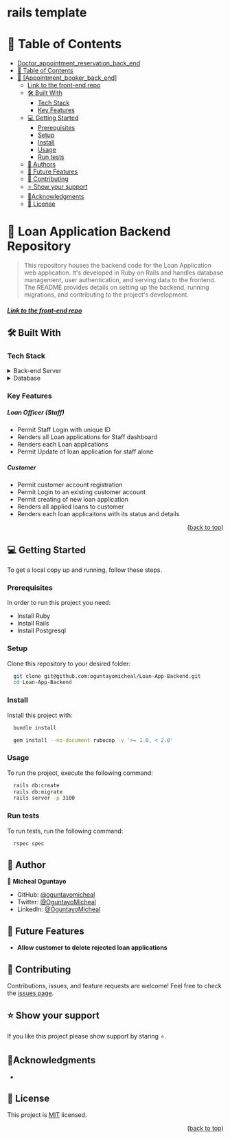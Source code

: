 # rails template

<a name="readme-top"></a>

# 📗 Table of Contents

- [Doctor\_appointment\_reservation\_back\_end](#doctor_appointment_reservation_back_end)
- [📗 Table of Contents](#-table-of-contents)
- [📖 \[Appointment\_booker\_back\_end\] ](#-appointment_booker_back_end-)
  - [Link to the front-end repo](#link-to-the-front-end-repo)
  - [🛠 Built With ](#-built-with-)
    - [Tech Stack ](#tech-stack-)
    - [Key Features ](#key-features-)
  - [💻 Getting Started ](#-getting-started-)
    - [Prerequisites](#prerequisites)
    - [Setup](#setup)
    - [Install](#install)
    - [Usage](#usage)
    - [Run tests](#run-tests)
  - [👥 Authors ](#-authors-)
  - [🔭 Future Features ](#-future-features-)
  - [🤝 Contributing ](#-contributing-)
  - [⭐ Show your support ](#-show-your-support-)
  - [🙏Acknowledgments ](#acknowledgments-)
  - [📝 License ](#-license-)

# 📖 Loan Application Backend Repository <a name="about-project"></a>

> This repository houses the backend code for the Loan Application web application. It's developed in Ruby on Rails and handles database management, user authentication, and serving data to the frontend. The README provides details on setting up the backend, running migrations, and contributing to the project's development. 


##### [Link to the front-end repo](https://github.com/oguntayomicheal/Loan-App-Front-end)

## 🛠 Built With <a name="built-with"></a>

### Tech Stack <a name="tech-stack"></a>

<details>
  <summary>Back-end Server</summary>
  <ul>
    <li><a href="https://rubyonrails.org/">Ruby on Rails</a></li>
  </ul>
</details>

<details>
<summary>Database</summary>
  <ul>
    <li><a href="https://www.postgresql.org/">PostgreSQL</a></li>
  </ul>
</details>

### Key Features <a name="key-features"></a>

##### **Loan Officer (Staff)**
- Permit Staff Login with unique ID
- Renders all Loan applications for Staff dashboard
- Renders each Loan applications 
- Permit Update of loan application for staff alone

##### **Customer**
- Permit customer account registration 
- Permit Login to an existing customer account
- Permit creating of new loan application 
- Renders all applied loans to customer 
- Renders each loan applicaitons with its status and details

<p align="right">(<a href="#readme-top">back to top</a>)</p>

## 💻 Getting Started <a name="getting-started"></a>

To get a local copy up and running, follow these steps.

### Prerequisites

In order to run this project you need:

- Install Ruby
- Install Rails
- Install Postgresql

### Setup

Clone this repository to your desired folder:

```sh
  git clone git@github.com:oguntayomicheal/Loan-App-Backend.git
  cd Loan-App-Backend
```

### Install

Install this project with:

```sh
  bundle install
```

```sh
  gem install --no-document rubocop -v '>= 1.0, < 2.0'
```

### Usage

To run the project, execute the following command:

```sh
  rails db:create
  rails db:migrate
  rails server -p 3100
```
### Run tests

To run tests, run the following command:

```sh
  rspec spec
```

## 👥 Author <a name="authors"></a>

👤 **Micheal Oguntayo**

- GitHub: [@oguntayomicheal](https://github.com/oguntayomicheal)
- Twitter: [@OguntayoMicheal](https://twitter.com/Oguns_micky)
- LinkedIn: [@OguntayoMicheal](https://www.linkedin.com/in/ogunsmicky/)

## 🔭 Future Features <a name="future-features"></a>

- **Allow customer to delete rejected loan applications**


## 🤝 Contributing <a name="contributing"></a>

Contributions, issues, and feature requests are welcome!
Feel free to check the [issues page](https://github.com/oguntayomicheal/Loan-App-Backend/issues).


## ⭐ Show your support <a name="support"></a>

If you like this project please show support by staring :star:️.


## 🙏Acknowledgments <a name="acknowledgements"></a>

- 

## 📝 License <a name="license"></a>

This project is [MIT](./LICENSE) licensed.

<p align="right">(<a href="#readme-top">back to top</a>)</p>
